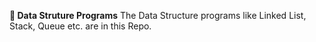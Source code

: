 **📁 Data Struture Programs**
The Data Structure programs like Linked List, Stack, Queue etc. are in this Repo.

